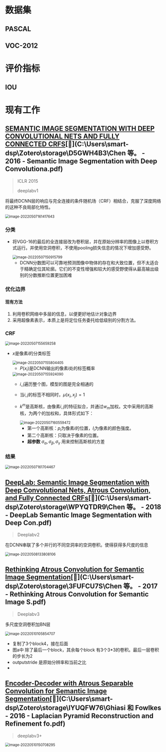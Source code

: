 # 数据集

## PASCAL 

## VOC-2012

# 评价指标

## IOU

# 现有工作

## [SEMANTIC IMAGE SEGMENTATION WITH DEEP CONVOLUTIONAL NETS AND FULLY CONNECTED CRFS](http://arxiv.org/abs/1412.7062)[:page_facing_up:](C:\Users\smart-dsp\Zotero\storage\D5GWH4B3\Chen 等。 - 2016 - Semantic Image Segmentation with Deep Convolutiona.pdf)

> ICLR 2015
>
> deeplabv1

将最终DCNN层的响应与完全连接的条件随机场（CRF）相结合，克服了深度网络的这种不良局部化特性。

<img src="图像分割.assets/image-20220507161417643.png" alt="image-20220507161417643" style="zoom:80%;" />

### 分类

- 将VGG-16的最后的全连接层改为卷积层，并在原始分辨率的图像上以卷积方式运行。并使用空洞卷积，不使用pooling损失信息的情况下增加感受野。

  <img src="图像分割.assets/image-20220507150915799.png" alt="image-20220507150915799" style="zoom:80%;" />

  - DCNN分数图可以可靠地预测图像中物体的存在和大致位置，但不太适合于精确定位其轮廓。它们的不变性增强和较大的感受野使得从最高输出级别的分数推断位置更加困难

### 优化边界

#### 现有方法

1. 利用卷积网络中多层的信息，以便更好地估计对象边界
2. 采用超像素表示，本质上是将定位任务委托给低级别的分割方法。

### CRF

<img src="图像分割.assets/image-20220507155659258.png" alt="image-20220507155659258" style="zoom:80%;" />

- $x$是像素$i$的分类标签

  <img src="图像分割.assets/image-20220507155804405.png" alt="image-20220507155804405" style="zoom:80%;" />

  - $P(x_i)$是DCNN输出的像素i处的标签概率

  <img src="图像分割.assets/image-20220507155924090.png" alt="image-20220507155924090" style="zoom:80%;" />

  - $i,j$遍历整个图，模型的图是完全相通的

  - 当$i,j$的标签不相同时，$\mu(x_i,x_j)=1$

  - $k^m$是高斯核，由像素$i,j$的特征拟合，并通过$w_m$加权。文中采用的高斯核，为两个的加权和，具体形式如下：

    <img src="图像分割.assets/image-20220507160559472.png" alt="image-20220507160559472" style="zoom:80%;" />

    - 第一个高斯核：$p_i$为像素$i$的位置，$I_i$为像素的颜色强度。
    - 第二个高斯核：只取决于像素的位置。
    - **超参数** $\sigma_\alpha,\sigma_\beta,\sigma_\gamma$ 用来控制高斯核的方差

### 结果

<img src="图像分割.assets/image-20220507161704467.png" alt="image-20220507161704467" style="zoom:80%;" />

## [DeepLab: Semantic Image Segmentation with Deep Convolutional Nets, Atrous Convolution, and Fully Connected CRFs](https://ieeexplore.ieee.org/abstract/document/7913730)[:page_facing_up:](C:\Users\smart-dsp\Zotero\storage\WPYQTDR9\Chen 等。 - 2018 - DeepLab Semantic Image Segmentation with Deep Con.pdf)

> Deeplabv2

在DCNN串联了多个并行的不同空洞率的空洞卷积。使得获得多尺度的信息

<img src="图像分割.assets/image-20220508133808106.png" alt="image-20220508133808106" style="zoom:80%;" />

## [Rethinking Atrous Convolution for Semantic Image Segmentation](http://arxiv.org/abs/1706.05587)[:page_facing_up:](C:\Users\smart-dsp\Zotero\storage\3FUFCU7S\Chen 等。 - 2017 - Rethinking Atrous Convolution for Semantic Image S.pdf)

> Deeplabv3

多尺度空洞卷积加BN层

<img src="图像分割.assets/image-20220510105854707.png" alt="image-20220510105854707" style="zoom:80%;" />

- 复制了3个block4，接在后面
- 图a中 除了最后一个block，其余每个block 有3个3*3的卷积。最后一层卷积的步长为2
- outputstride 是原始分辨率和当前之比
- 

## [Encoder-Decoder with Atrous Separable Convolution for Semantic Image Segmentation](https://openaccess.thecvf.com/content_ECCV_2018/html/Liang-Chieh_Chen_Encoder-Decoder_with_Atrous_ECCV_2018_paper.html)[:page_facing_up:](C:\Users\smart-dsp\Zotero\storage\IYUQFW76\Ghiasi 和 Fowlkes - 2016 - Laplacian Pyramid Reconstruction and Refinement fo.pdf)

> deeplabv3+

<img src="图像分割.assets/image-20220510150708295.png" alt="image-20220510150708295" style="zoom:80%;" />
